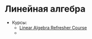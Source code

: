 # Линейная алгебра

* Курсы:
	* [Linear Algebra Refresher Course](https://udacity.com/courses/ud953)
	* []()